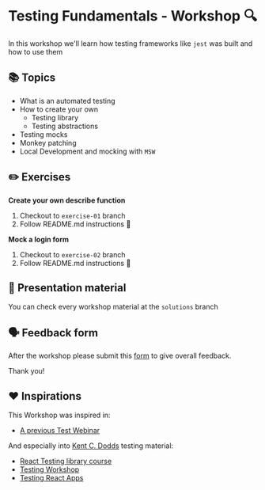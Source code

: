 # Testing Fundamentals - Workshop 🔍

In this workshop we'll learn how testing frameworks like `jest` was built and how to use them

## 📚 Topics

* What is an automated testing
* How to create your own
  * Testing library
  * Testing abstractions
* Testing mocks
* Monkey patching
* Local Development and mocking with `MSW`

## ✏️ Exercises

**Create your own describe function**

1. Checkout to `exercise-01` branch
2. Follow README.md instructions 🎉

**Mock a login form**

1. Checkout to `exercise-02` branch
2. Follow README.md instructions 🎉

## 📖 Presentation material

You can check every workshop material at the `solutions` branch

## :speaking_head: Feedback form

After the workshop please submit this [form](https://forms.gle/5tGbWqSqmcGeRJKi8) to give overall feedback.

Thank you!

## ❤️ Inspirations

This Workshop was inspired in:
- [A previous Test Webinar](https://github.com/luistak/test-webinar)

And especially into [Kent C. Dodds](https://kentcdodds.com/) testing material:
- [React Testing library course](https://github.com/kentcdodds/react-testing-library-course)
- [Testing Workshop](https://github.com/kentcdodds/testing-workshop)
- [Testing React Apps](https://github.com/kentcdodds/testing-react-apps/tree/main/src/__tests__/exercise)